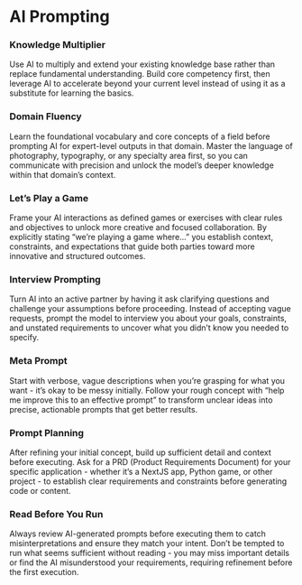# AI Prompting

### Knowledge Multiplier

Use AI to multiply and extend your existing knowledge base rather than replace fundamental understanding. Build core competency first, then leverage AI to accelerate beyond your current level instead of using it as a substitute for learning the basics.

### Domain Fluency

Learn the foundational vocabulary and core concepts of a field before prompting AI for expert-level outputs in that domain. Master the language of photography, typography, or any specialty area first, so you can communicate with precision and unlock the model’s deeper knowledge within that domain’s context.

### Let’s Play a Game

Frame your AI interactions as defined games or exercises with clear rules and objectives to unlock more creative and focused collaboration. By explicitly stating “we’re playing a game where…” you establish context, constraints, and expectations that guide both parties toward more innovative and structured outcomes.

### Interview Prompting

Turn AI into an active partner by having it ask clarifying questions and challenge your assumptions before proceeding. Instead of accepting vague requests, prompt the model to interview you about your goals, constraints, and unstated requirements to uncover what you didn’t know you needed to specify.

### Meta Prompt

Start with verbose, vague descriptions when you’re grasping for what you want - it’s okay to be messy initially. Follow your rough concept with “help me improve this to an effective prompt” to transform unclear ideas into precise, actionable prompts that get better results.

### Prompt Planning

After refining your initial concept, build up sufficient detail and context before executing. Ask for a PRD (Product Requirements Document) for your specific application - whether it’s a NextJS app, Python game, or other project - to establish clear requirements and constraints before generating code or content.

### Read Before You Run

Always review AI-generated prompts before executing them to catch misinterpretations and ensure they match your intent. Don’t be tempted to run what seems sufficient without reading - you may miss important details or find the AI misunderstood your requirements, requiring refinement before the first execution.